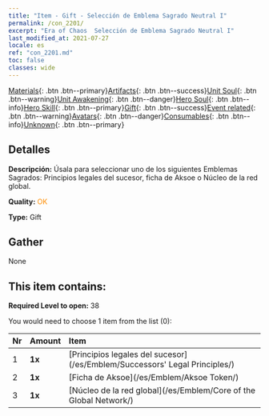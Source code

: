 ```yaml
---
title: "Item - Gift - Selección de Emblema Sagrado Neutral I"
permalink: /con_2201/
excerpt: "Era of Chaos  Selección de Emblema Sagrado Neutral I"
last_modified_at: 2021-07-27
locale: es
ref: "con_2201.md"
toc: false
classes: wide
---
```

 [Materials](/ItemsES/){: .btn .btn--primary}[Artifacts](/ItemsES/Artifacts/){: .btn .btn--success}[Unit Soul](/ItemsES/UnitSoul/){: .btn .btn--warning}[Unit Awakening](/ItemsES/UnitAwakening/){: .btn .btn--danger}[Hero Soul](/ItemsES/HeroSoul/){: .btn .btn--info}[Hero Skill](/ItemsES/HeroSkill/){: .btn .btn--primary}[Gift](/ItemsES/Gift/){: .btn .btn--success}[Event related](/ItemsES/Events/){: .btn .btn--warning}[Avatars](/ItemsES/Avatars/){: .btn .btn--danger}[Consumables](/ItemsES/Consumables/){: .btn .btn--info}[Unknown](/ItemsES/Unknown/){: .btn .btn--primary}

## Detalles
 **Descripción:** Úsala para seleccionar uno de los siguientes Emblemas Sagrados: Principios legales del sucesor, ficha de Aksoe o Núcleo de la red global.

 **Quality:** <span style="color: #FF8C00">OK</span>

 **Type:** Gift

## Gather

  None

## This item contains:

 **Required Level to open:** 38

 You would need to choose 1 item from the list (0):

  | Nr | Amount |     Item    |
  |:---|:-------|:------------|
  | 1 |  **1x** | [Principios legales del sucesor](/es/Emblem/Successors' Legal Principles/) |  | 
  | 2 |  **1x** | [Ficha de Aksoe](/es/Emblem/Aksoe Token/) |  | 
  | 3 |  **1x** | [Núcleo de la red global](/es/Emblem/Core of the Global Network/) |  | 
